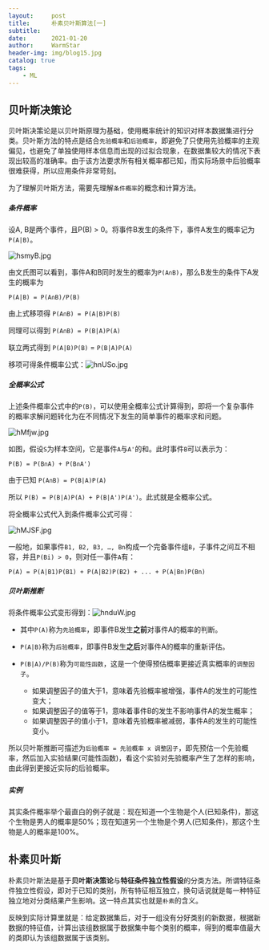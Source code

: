 ```yaml
---
layout:     post   				    
title:      朴素贝叶斯算法[一] 				
subtitle:   
date:       2021-01-20 				
author:     WarmStar 						
header-img: img/blog15.jpg 	
catalog: true 				
tags:							
    - ML
---
```


## 贝叶斯决策论

贝叶斯决策论是以贝叶斯原理为基础，使用概率统计的知识对样本数据集进行分类。贝叶斯方法的特点是结合`先验概率`和`后验概率`，即避免了只使用先验概率的主观偏见，也避免了单独使用样本信息而出现的过拟合现象，在数据集较大的情况下表现出较高的准确率。由于该方法要求所有相关概率都已知，而实际场景中后验概率很难获得，所以应用条件非常苛刻。

为了理解贝叶斯方法，需要先理解`条件概率`的概念和计算方法。

##### 条件概率

设A, B是两个事件，且P(B) > 0。将事件B发生的条件下，事件A发生的概率记为`P(A|B)`。

![hsmyB.jpg](https://s.im5i.com/2021/01/22/hsmyB.jpg)



由文氏图可以看到，事件A和B同时发生的概率为`P(A∩B)`，那么B发生的条件下A发生的概率为

`P(A|B) = P(A∩B)/P(B)`

由上式移项得  `P(A∩B) = P(A|B)P(B)`

同理可以得到  `P(A∩B) = P(B|A)P(A)`

联立两式得到   `P(A|B)P(B)` = `P(B|A)P(A)`

移项可得条件概率公式：![hnUSo.jpg](https://s.im5i.com/2021/01/22/hnUSo.jpg)



##### 全概率公式

上述条件概率公式中的`P(B)`，可以使用全概率公式计算得到，即将一个复杂事件的概率求解问题转化为在不同情况下发生的简单事件的概率求和问题。

![hMfjw.jpg](https://s.im5i.com/2021/01/22/hMfjw.jpg)

如图，假设`S`为样本空间，它是事件`A`与`A'`的和。此时事件`B`可以表示为：

`P(B) = P(B∩A) + P(B∩A')`

由于已知  `P(A∩B) = P(B|A)P(A)`

所以  `P(B) = P(B|A)P(A) + P(B|A')P(A')`。此式就是全概率公式。

将全概率公式代入到条件概率公式可得：

![hMJSF.jpg](https://s.im5i.com/2021/01/22/hMJSF.jpg)

一般地，如果事件`B1, B2, B3, …, Bn`构成一个完备事件组`B`，子事件之间互不相容，并且`P(Bi) > 0`，则对任一事件`A`有：

`P(A) = P(A|B1)P(B1) + P(A|B2)P(B2) + ... + P(A|Bn)P(Bn)`

##### 贝叶斯推断

将条件概率公式变形得到：![hnduW.jpg](https://s.im5i.com/2021/01/22/hnduW.jpg)

+ 其中`P(A)`称为`先验概率`，即事件B发生**之前**对事件A的概率的判断。

+ `P(A|B)`称为`后验概率`，即事件B发生**之后**对事件A的概率的重新评估。

+ `P(B|A)/P(B)`称为`可能性函数`，这是一个使得预估概率更接近真实概率的`调整因子`。
  + 如果调整因子的值大于1，意味着先验概率被增强，事件A的发生的可能性变大；
  + 如果调整因子的值等于1，意味着事件B的发生不影响事件A的发生概率；
  + 如果调整因子的值小于1，意味着先验概率被减弱，事件A的发生的可能性变小。

所以贝叶斯推断可描述为`后验概率 = 先验概率 x 调整因子`，即先预估一个先验概率，然后加入实验结果(可能性函数)，看这个实验对先验概率产生了怎样的影响，由此得到更接近实际的后验概率。

##### 



##### 实例

其实条件概率举个最直白的例子就是：现在知道一个生物是个人(已知条件)，那这个生物是男人的概率是50%；现在知道另一个生物是个男人(已知条件)，那这个生物是人的概率是100%。











## 朴素贝叶斯

朴素贝叶斯法是基于**贝叶斯决策论**与**特征条件独立性假设**的分类方法。所谓特征条件独立性假设，即对于已知的类别，所有特征相互独立，换句话说就是每一种特征独立地对分类结果产生影响。这一特点其实也就是`朴素`的含义。

反映到实际计算里就是：给定数据集后，对于一组没有分好类别的新数据，根据新数据的特征值，计算出该组数据属于数据集中每个类别的概率，得到的概率值最大的类即认为该组数据属于该类别。